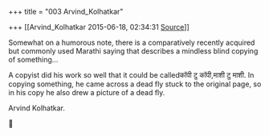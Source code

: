 +++
title = "003 Arvind_Kolhatkar"

+++
[[Arvind_Kolhatkar	2015-06-18, 02:34:31 [Source](https://groups.google.com/g/samskrita/c/Fh_poyLO4GM)]]



Somewhat on a humorous note, there is a comparatively recently acquired but commonly used Marathi saying that describes a mindless blind copying of something...

  

A copyist did his work so well that it could be calledकॉपी टु कॉपी,माशी टु माशी. In copying something, he came across a dead fly stuck to the original page, so in his copy he also drew a picture of a dead fly.

  

Arvind Kolhatkar.




